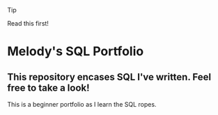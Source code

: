 > [!TIP]
> Read this first!


# Melody's SQL Portfolio
## This repository encases SQL I've written. Feel free to take a look!

This is a beginner portfolio as I learn the SQL ropes.
